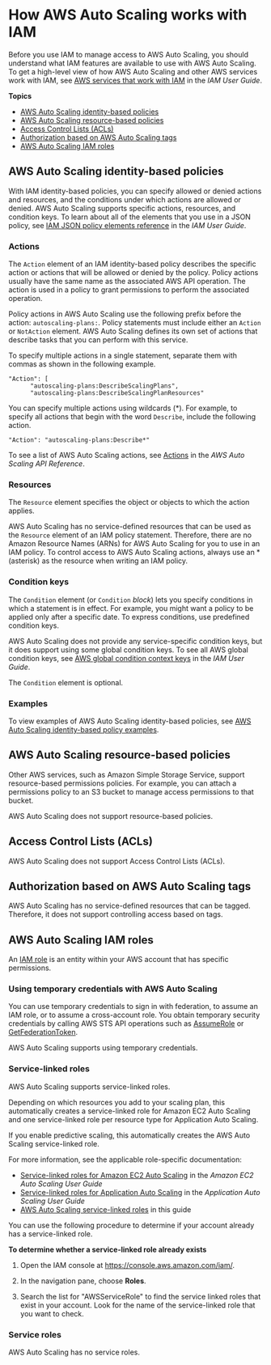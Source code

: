 # How AWS Auto Scaling works with IAM<a name="security_iam_service-with-iam"></a>

Before you use IAM to manage access to AWS Auto Scaling, you should understand what IAM features are available to use with AWS Auto Scaling\. To get a high\-level view of how AWS Auto Scaling and other AWS services work with IAM, see [AWS services that work with IAM](https://docs.aws.amazon.com/IAM/latest/UserGuide/reference_aws-services-that-work-with-iam.html) in the *IAM User Guide*\.

**Topics**
+ [AWS Auto Scaling identity\-based policies](#security_iam_service-with-iam-id-based-policies)
+ [AWS Auto Scaling resource\-based policies](#security_iam_service-with-iam-resource-based-policies)
+ [Access Control Lists \(ACLs\)](#security_iam_service-with-iam-acls)
+ [Authorization based on AWS Auto Scaling tags](#security_iam_service-with-iam-tags)
+ [AWS Auto Scaling IAM roles](#security_iam_service-with-iam-roles)

## AWS Auto Scaling identity\-based policies<a name="security_iam_service-with-iam-id-based-policies"></a>

With IAM identity\-based policies, you can specify allowed or denied actions and resources, and the conditions under which actions are allowed or denied\. AWS Auto Scaling supports specific actions, resources, and condition keys\. To learn about all of the elements that you use in a JSON policy, see [IAM JSON policy elements reference](https://docs.aws.amazon.com/IAM/latest/UserGuide/reference_policies_elements.html) in the *IAM User Guide*\.

### Actions<a name="security_iam_service-with-iam-id-based-policies-actions"></a>

The `Action` element of an IAM identity\-based policy describes the specific action or actions that will be allowed or denied by the policy\. Policy actions usually have the same name as the associated AWS API operation\. The action is used in a policy to grant permissions to perform the associated operation\. 

Policy actions in AWS Auto Scaling use the following prefix before the action: `autoscaling-plans:`\. Policy statements must include either an `Action` or `NotAction` element\. AWS Auto Scaling defines its own set of actions that describe tasks that you can perform with this service\.

To specify multiple actions in a single statement, separate them with commas as shown in the following example\.

```
"Action": [
      "autoscaling-plans:DescribeScalingPlans",
      "autoscaling-plans:DescribeScalingPlanResources"
```

You can specify multiple actions using wildcards \(\*\)\. For example, to specify all actions that begin with the word `Describe`, include the following action\.

```
"Action": "autoscaling-plans:Describe*"
```

To see a list of AWS Auto Scaling actions, see [Actions](https://docs.aws.amazon.com/autoscaling/plans/APIReference/API_Operations.html) in the *AWS Auto Scaling API Reference*\.

### Resources<a name="security_iam_service-with-iam-id-based-policies-resources"></a>

The `Resource` element specifies the object or objects to which the action applies\.

AWS Auto Scaling has no service\-defined resources that can be used as the `Resource` element of an IAM policy statement\. Therefore, there are no Amazon Resource Names \(ARNs\) for AWS Auto Scaling for you to use in an IAM policy\. To control access to AWS Auto Scaling actions, always use an \* \(asterisk\) as the resource when writing an IAM policy\. 

### Condition keys<a name="security_iam_service-with-iam-id-based-policies-conditionkeys"></a>

The `Condition` element \(or `Condition` *block*\) lets you specify conditions in which a statement is in effect\. For example, you might want a policy to be applied only after a specific date\. To express conditions, use predefined condition keys\.

AWS Auto Scaling does not provide any service\-specific condition keys, but it does support using some global condition keys\. To see all AWS global condition keys, see [AWS global condition context keys](https://docs.aws.amazon.com/IAM/latest/UserGuide/reference_policies_condition-keys.html) in the *IAM User Guide*\. 

The `Condition` element is optional\. 

### Examples<a name="security_iam_service-with-iam-id-based-policies-examples"></a>

To view examples of AWS Auto Scaling identity\-based policies, see [AWS Auto Scaling identity\-based policy examples](security_iam_id-based-policy-examples.md)\.

## AWS Auto Scaling resource\-based policies<a name="security_iam_service-with-iam-resource-based-policies"></a>

Other AWS services, such as Amazon Simple Storage Service, support resource\-based permissions policies\. For example, you can attach a permissions policy to an S3 bucket to manage access permissions to that bucket\.

AWS Auto Scaling does not support resource\-based policies\.

## Access Control Lists \(ACLs\)<a name="security_iam_service-with-iam-acls"></a>

AWS Auto Scaling does not support Access Control Lists \(ACLs\)\.

## Authorization based on AWS Auto Scaling tags<a name="security_iam_service-with-iam-tags"></a>

AWS Auto Scaling has no service\-defined resources that can be tagged\. Therefore, it does not support controlling access based on tags\.

## AWS Auto Scaling IAM roles<a name="security_iam_service-with-iam-roles"></a>

An [IAM role](https://docs.aws.amazon.com/IAM/latest/UserGuide/id_roles.html) is an entity within your AWS account that has specific permissions\.

### Using temporary credentials with AWS Auto Scaling<a name="security_iam_service-with-iam-roles-tempcreds"></a>

You can use temporary credentials to sign in with federation, to assume an IAM role, or to assume a cross\-account role\. You obtain temporary security credentials by calling AWS STS API operations such as [AssumeRole](https://docs.aws.amazon.com/STS/latest/APIReference/API_AssumeRole.html) or [GetFederationToken](https://docs.aws.amazon.com/STS/latest/APIReference/API_GetFederationToken.html)\. 

AWS Auto Scaling supports using temporary credentials\. 

### Service\-linked roles<a name="security_iam_service-with-iam-roles-service-linked"></a>

AWS Auto Scaling supports service\-linked roles\. 

Depending on which resources you add to your scaling plan, this automatically creates a service\-linked role for Amazon EC2 Auto Scaling and one service\-linked role per resource type for Application Auto Scaling\. 

If you enable predictive scaling, this automatically creates the AWS Auto Scaling service\-linked role\. 

For more information, see the applicable role\-specific documentation:
+ [Service\-linked roles for Amazon EC2 Auto Scaling](https://docs.aws.amazon.com/autoscaling/ec2/userguide/autoscaling-service-linked-role.html) in the *Amazon EC2 Auto Scaling User Guide*
+ [Service\-linked roles for Application Auto Scaling](https://docs.aws.amazon.com/autoscaling/application/userguide/application-auto-scaling-service-linked-roles.html) in the *Application Auto Scaling User Guide*
+ [AWS Auto Scaling service\-linked roles](aws-auto-scaling-service-linked-roles.md) in this guide

You can use the following procedure to determine if your account already has a service\-linked role\.<a name="procedure_check_instance_role"></a>

**To determine whether a service\-linked role already exists**

1. Open the IAM console at [https://console\.aws\.amazon\.com/iam/](https://console.aws.amazon.com/iam/)\.

1. In the navigation pane, choose **Roles**\. 

1. Search the list for "AWSServiceRole" to find the service linked roles that exist in your account\. Look for the name of the service\-linked role that you want to check\.

### Service roles<a name="security_iam_service-with-iam-roles-service"></a>

AWS Auto Scaling has no service roles\.